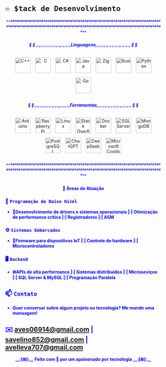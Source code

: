 # `♾️ $tack de Desenvolvimento`  
<div align="center">
    <h5><strong style="color: blue;">^^°º°º°º°º°º°º°º°º°º°º°º°º°º°º°º°º°º°º°º°º°º°º°º°º°º°º°º°º°º°º°º°º°º°º°º°º°º°º°º°º°º°º°º°º°º°º°º°º°º°º°º°º°º°º°º°º°º°º°º°º°º°º°º°º°º°º°º°º°º°º°º°º°º°º°^^</strong></h5>
</div>
<div align="center">
    <h6><strong style="color: blue;">§ § ,.,.,.,.,.,.,.,.,,.,.,.,Linguagens,.,.,.,.,.,.,.,.,,.,.,., § §</strong></h6>
</div>
<div align="center">
    <div style="display: flex; flex-wrap: wrap; justify-content: center; gap: 15px; margin: 30px 0;">
        <!-- Tecnologias existentes -->
        <a href="https://isocpp.org/" target="_blank" title="C++">
            <img src="https://upload.wikimedia.org/wikipedia/commons/thumb/1/18/ISO_C%2B%2B_Logo.svg/1822px-ISO_C%2B%2B_Logo.svg.png" alt="C++" width="50" height="50">
        </a>
        <a href="https://www.iso.org/standard/74528.html" target="_blank" title="C">
            <img src="https://upload.wikimedia.org/wikipedia/commons/thumb/1/18/C_Programming_Language.svg/926px-C_Programming_Language.svg.png" alt="C" width="50" height="50">
        </a>
        <a href="https://dotnet.microsoft.com/" target="_blank" title="C#">
            <img src="https://upload.wikimedia.org/wikipedia/commons/thumb/b/bd/Logo_C_sharp.svg/1820px-Logo_C_sharp.svg.png" alt="C#" width="50" height="50">
        </a>
        <a href="https://www.java.com/" target="_blank" title="Java">
            <img src="https://scoop-cms.s3-eu-west-1.amazonaws.com/55e853c7ca2f3a596c8b4568/java-mascot-min.png" alt="Java" width="50" height="50">
        </a>
        <a href="https://ziglang.org/" target="_blank" title="Zig">
            <img src="https://external-preview.redd.it/y4-t25rhGrPV_cKLCxt3qNnO8fR_ciqZBJBF8nhclCs.jpg?width=1080&crop=smart&auto=webp&s=600773580c665cb37a933bd415ecd7f459efbd5f" alt="Zig" width="50" height="50">
        </a>
        <a href="https://www.rust-lang.org/" target="_blank" title="Rust">
            <img src="https://e7.pngegg.com/pngimages/114/914/png-clipart-rust-programming-language-logo-machine-learning-haskell-crab-animals-cartoon.png" alt="Rust" width="50" height="50">
        </a>
        <a href="https://www.python.org/" target="_blank" title="Python">
            <img src="https://upload.wikimedia.org/wikipedia/commons/thumb/0/0a/Python.svg/1200px-Python.svg.png" alt="Python" width="50" height="50">
        </a>
        <a href="https://go.dev/" target="_blank" title="Go">
            <img src="https://iconlogovector.com/uploads/images/2024/04/lg-6619d74e0c9e1-GO-Golang.webp" alt="Go" width="50" height="50">
        </a>
    </div>
</div>
<div align="center">
    <h6><strong style="color: blue;">§ § ,.,.,.,.,.,.,.,.,,.,.,.,Ferramentas,.,.,.,.,.,.,.,.,,.,.,., § §</strong></h6>
</div>
<div align="center">
    <div style="display: flex; flex-wrap: wrap; justify-content: center; gap: 15px; margin: 30px 0;">
        <!-- Tecnologias existentes -->
        <a href="https://www.arduino.cc/" target="_blank" title="Arduino">
            <img src="https://upload.wikimedia.org/wikipedia/commons/8/87/Arduino_Logo.svg" alt="Arduino" width="50" height="50">
        </a>
        <a href="https://www.raspberrypi.org/" target="_blank" title="Raspberry Pi">
            <img src="https://upload.wikimedia.org/wikipedia/en/thumb/c/cb/Raspberry_Pi_Logo.svg/1920px-Raspberry_Pi_Logo.svg.png" alt="Raspberry Pi" width="50" height="50">
        </a>
        <a href="https://www.linux.org/" target="_blank" title="Linux">
            <img src="https://upload.wikimedia.org/wikipedia/commons/a/af/Tux.png" alt="Linux" width="50" height="50">
        </a>
        <a href="https://stackoverflow.com/" target="_blank" title="Stack Overflow">
            <img src="https://upload.wikimedia.org/wikipedia/commons/e/ef/Stack_Overflow_icon.svg" alt="Stack Overflow" width="50" height="50">
        </a>
        <a href="https://www.docker.com/" target="_blank" title="Docker">
            <img src="https://miro.medium.com/1*SJryNEZi8mugN4guNayofw.png" alt="Docker" width="50" height="50">
        </a>
        <a href="https://www.microsoft.com/sql-server/" target="_blank" title="SQL Server">
            <img src="https://lirp.cdn-website.com/9e5fcf4a/dms3rep/multi/opt/SQL-Server-Logo-640w.jpg" alt="SQL Server" width="50" height="50">
        </a>
        <a href="https://www.mongodb.com/" target="_blank" title="MongoDB">
            <img src="https://www.mongodb.com/assets/images/global/leaf.png" alt="MongoDB" width="50" height="50">
        </a>
        <a href="https://www.postgresql.org/" target="_blank" title="PostgreSQL">
            <img src="https://www.postgresql.org/media/img/about/press/elephant.png" alt="PostgreSQL" width="50" height="50">
        </a>
        <a href="https://chat.openai.com/" target="_blank" title="ChatGPT">
            <img src="https://directorioias.com/wp-content/uploads/2023/03/ChatGPT-Logo.png" alt="ChatGPT" width="50" height="50">
        </a>
        <a href="https://www.deepseek.com/" target="_blank" title="DeepSeek">
            <img src="https://alice.dev/wp-content/uploads/2025/01/deepseek-ai-icon-seeklogo.png" alt="DeepSeek" width="50" height="50">
        </a>
        <a href="https://copilot.microsoft.com/" target="_blank" title="Microsoft Copilot">
            <img src="https://teaching.utoronto.ca/wp-content/uploads/Microsoft_Copilot_Icon.svg.png" alt="Microsoft Copilot" width="50" height="50">
        </a>
    </div>
</div>
<div align="center">
    <h5><strong style="color: blue;">^^°º°º°º°º°º°º°º°º°º°º°º°º°º°º°º°º°º°º°º°º°º°º°º°º°º°º°º°º°º°º°º°º°º°º°º°º°º°º°º°º°º°º°º°º°º°º°º°º°º°º°º°º°º°º°º°º°º°º°º°º°º°º°º°º°º°º°º°º°º°º°º°º°º°º°^^</strong></h5>
</div>

<div align="center"><h4><strong style="color: blue;"><p>🎯 Áreas de Atuação</p></h4></div>

### 🔧 `Programação de Baixo Nível` 
- 🔹Desenvolvimento de drivers e sistemas operacionais |:| Otimização de performance crítica |:| Registradores |:| ASM
### ⚙️ `Sistemas Embarcados`  
- 🔺Firmware para dispositivos IoT |:| Controle de hardware |:| Microcontroladores
### 🖥️ `Backend`  
- 🌐APIs de alta performance |:| Sistemas distribuídos |:| Microseviços |:| SQL Server & MySQL |:| Programação Paralela
## 📫 `Contato`
-  Quer conversar sobre algum projeto ou tecnologia? Me mande uma mensagem!  

✉️ [aves06914@gmail.com](mailto:aves06914@gmail.com)  | [savelino852@gmail.com](mailto:savelino852@gmail.com) | avelleva707@gmail.com
---
<p align="center">__:[⊞]:__ Feito com 💙 por um apaixonado por tecnologia __:[⊞]:__</p>
